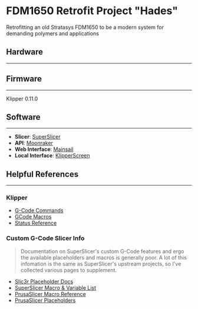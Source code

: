 # FDM1650 Retrofit Project "Hades"
Retrofitting an old Stratasys FDM1650 to be a modern system for demanding polymers and applications

## Hardware
___
## Firmware
___
Klipper 0.11.0
## Software
___

- __Slicer__: [SuperSlicer](https://github.com/supermerill/SuperSlicer)
- __API__: [Moonraker](https://github.com/arksine/moonraker)
- __Web Interface__: [Mainsail](https://docs.mainsail.xyz)
- __Local Interface__: [KlipperScreen](https://klipperscreen.readthedocs.io/en/latest/)
## Helpful References
___

### Klipper

- [G-Code Commands](https://www.klipper3d.org/G-Codes.html)
- [GCode Macros](https://www.klipper3d.org/Command_Templates.html)
- [Status Reference](https://www.klipper3d.org/Status_Reference.html)

### Custom G-Code Slicer Info

> Documentation on SuperSlicer's custom G-Code features and ergo the available placeholders and macros is generally poor. A lot of this infomation is the same as SuperSlicer's upstream projects, so I've collected various pages to supplement.

 - [Slic3r Placeholder Docs](https://manual.slic3r.org/advanced/placeholder-parser)
 - [SuperSlicer Macro & Variable List](https://github.com/supermerill/SuperSlicer/wiki/Macro-&-Variable-list)
 - [PrusaSlicer Macro Reference](https://help.prusa3d.com/article/macros_1775)
 - [PrusaSlicer Placeholders](https://help.prusa3d.com/article/list-of-placeholders_205643)